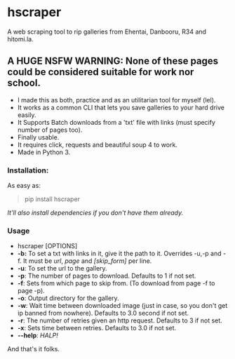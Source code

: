 # hscraper
A web scraping tool to rip galleries from Ehentai, Danbooru, R34 and hitomi.la.

## **A HUGE NSFW WARNING:** None of these pages could be considered suitable for work nor school.

- I made this as both, practice and as an utilitarian tool for myself (lel).
- It works as a common CLI that lets you save galleries to your hard drive easily.
- It Supports Batch downloads from a 'txt' file with links (must specify number of pages too).
- Finally usable.
- It requires click, requests and beautiful soup 4 to work.
- Made in Python 3.

### Installation:
As easy as:
> pip install hscraper

*It'll also install dependencies if you don't have them already.*

### Usage
- hscraper [OPTIONS]
- **-b:** To set a txt with links in it, give it the path to it. Overrides -u,-p and -f. It must be *url*, *page* and *[skip_form]* per line.
- **-u**: To set the url to the gallery.
- **-p**: The number of pages to download. Defaults to 1 if not set.
- **-f**: Sets from which page to skip from. (To download from page -f to page -p).
- **-o**: Output directory for the gallery.
- **-w**: Wait time between downloaded image (just in case, so you don't get ip banned from nowhere). Defaults to 3.0 second if not set.
- **-r**: The number of retries given an http request. Defaults to 3 if not set.
- **-x**: Sets time between retries. Defaults to 3.0 if not set.
- **--help**: *HALP!*

And that's it folks.







